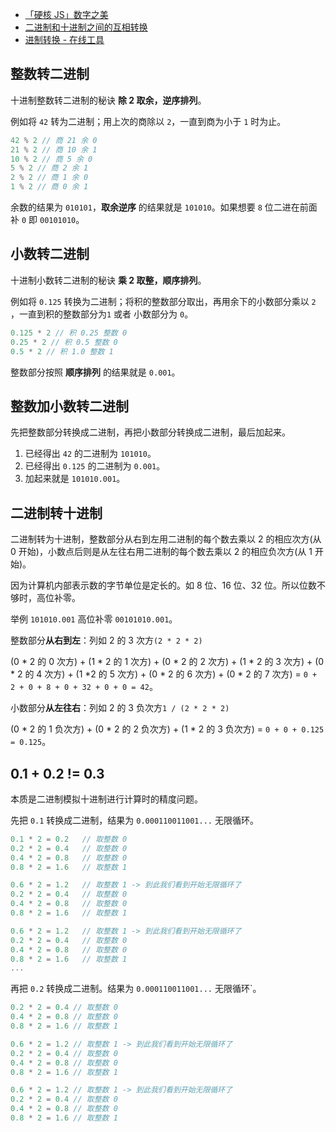 - [「硬核 JS」数字之美](https://juejin.cn/post/6897949585558208525)
- [二进制和十进制之间的互相转换](https://zhuanlan.zhihu.com/p/75291280)
- [进制转换 - 在线工具](https://tool.oschina.net/hexconvert)

## 整数转二进制

十进制整数转二进制的秘诀 **除 2 取余，逆序排列**。

例如将 `42` 转为二进制；用上次的商除以 `2`，一直到商为小于 `1` 时为止。

```js
42 % 2 // 商 21 余 0
21 % 2 // 商 10 余 1
10 % 2 // 商 5 余 0
5 % 2 // 商 2 余 1
2 % 2 // 商 1 余 0
1 % 2 // 商 0 余 1
```

余数的结果为 `010101`，**取余逆序** 的结果就是 `101010`。如果想要 `8` 位二进在前面补 `0` 即 `00101010`。

## 小数转二进制

十进制小数转二进制的秘诀 **乘 2 取整，顺序排列**。

例如将 `0.125` 转换为二进制；将积的整数部分取出，再用余下的小数部分乘以 `2` ，一直到积的整数部分为`1` 或者 小数部分为 `0`。

```js
0.125 * 2 // 积 0.25 整数 0
0.25 * 2 // 积 0.5 整数 0
0.5 * 2 // 积 1.0 整数 1
```

整数部分按照 **顺序排列** 的结果就是 `0.001`。

## 整数加小数转二进制

先把整数部分转换成二进制，再把小数部分转换成二进制，最后加起来。

1. 已经得出 `42` 的二进制为 `101010`。
2. 已经得出 `0.125` 的二进制为 `0.001`。
3. 加起来就是 `101010.001`。

## 二进制转十进制

二进制转为十进制，整数部分从右到左用二进制的每个数去乘以 2 的相应次方(从 0 开始)，小数点后则是从左往右用二进制的每个数去乘以 2 的相应负次方(从 1 开始)。

因为计算机内部表示数的字节单位是定长的。如 8 位、16 位、32 位。所以位数不够时，高位补零。

举例 `101010.001` 高位补零 `00101010.001`。

整数部分**从右到左**：列如 2 的 3 次方`(2 * 2 * 2)`

(0 \* 2 的 0 次方) + (1 \* 2 的 1 次方) + (0 \* 2 的 2 次方) + (1 \* 2 的 3 次方) + (0 \* 2 的 4 次方) + (1 \*2 的 5 次方) + (0 \* 2 的 6 次方) + (0 \* 2 的 7 次方) = `0 + 2 + 0 + 8 + 0 + 32 + 0 + 0 = 42`。

小数部分**从左往右**：列如 2 的 3 负次方`1 / (2 * 2 * 2)`

(0 \* 2 的 1 负次方) + (0 \* 2 的 2 负次方) + (1 \* 2 的 3 负次方) = `0 + 0 + 0.125 = 0.125`。

## 0.1 + 0.2 != 0.3

本质是二进制模拟十进制进行计算时的精度问题。

先把 `0.1` 转换成二进制，结果为 `0.000110011001...` 无限循环。

```js
0.1 * 2 = 0.2 	// 取整数 0
0.2 * 2 = 0.4 	// 取整数 0
0.4 * 2 = 0.8 	// 取整数 0
0.8 * 2 = 1.6 	// 取整数 1

0.6 * 2 = 1.2 	// 取整数 1 -> 到此我们看到开始无限循环了
0.2 * 2 = 0.4 	// 取整数 0
0.4 * 2 = 0.8 	// 取整数 0
0.8 * 2 = 1.6 	// 取整数 1

0.6 * 2 = 1.2 	// 取整数 1 -> 到此我们看到开始无限循环了
0.2 * 2 = 0.4 	// 取整数 0
0.4 * 2 = 0.8 	// 取整数 0
0.8 * 2 = 1.6 	// 取整数 1
...
```

再把 `0.2` 转换成二进制。结果为 `0.000110011001...` 无限循环`。

```js
0.2 * 2 = 0.4 // 取整数 0
0.4 * 2 = 0.8 // 取整数 0
0.8 * 2 = 1.6 // 取整数 1

0.6 * 2 = 1.2 // 取整数 1 -> 到此我们看到开始无限循环了
0.2 * 2 = 0.4 // 取整数 0
0.4 * 2 = 0.8 // 取整数 0
0.8 * 2 = 1.6 // 取整数 1

0.6 * 2 = 1.2 // 取整数 1 -> 到此我们看到开始无限循环了
0.2 * 2 = 0.4 // 取整数 0
0.4 * 2 = 0.8 // 取整数 0
0.8 * 2 = 1.6 // 取整数 1
```
